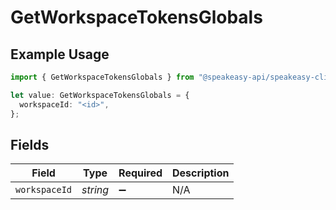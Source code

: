 # GetWorkspaceTokensGlobals

## Example Usage

```typescript
import { GetWorkspaceTokensGlobals } from "@speakeasy-api/speakeasy-client-sdk-typescript/sdk/models/operations";

let value: GetWorkspaceTokensGlobals = {
  workspaceId: "<id>",
};
```

## Fields

| Field              | Type               | Required           | Description        |
| ------------------ | ------------------ | ------------------ | ------------------ |
| `workspaceId`      | *string*           | :heavy_minus_sign: | N/A                |